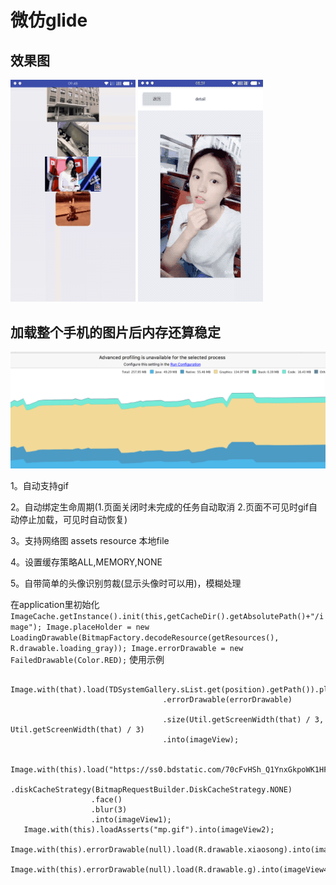 # 微仿glide

## 效果图

<img src="aa.gif" width="200px"/>  <img src="bb.gif" width="200px"/>


## 加载整个手机的图片后内存还算稳定

<img src="neicun.png" width="2120px"/>

 1。自动支持gif
 
 2。自动绑定生命周期(1.页面关闭时未完成的任务自动取消 2.页面不可见时gif自动停止加载，可见时自动恢复)
 
 3。支持网络图 assets resource 本地file
 
 4。设置缓存策略ALL,MEMORY,NONE
 
 5。自带简单的头像识别剪裁(显示头像时可以用)，模糊处理
 

 
 在application里初始化
    ```
        ImageCache.getInstance().init(this,getCacheDir().getAbsolutePath()+"/image");
                Image.placeHolder = new LoadingDrawable(BitmapFactory.decodeResource(getResources(), R.drawable.loading_gray));
                Image.errorDrawable = new FailedDrawable(Color.RED);
    ```
  使用示例
  
  ```
    Image.with(that).load(TDSystemGallery.sList.get(position).getPath()).placeHolder(loadingDrawable)
                                    .errorDrawable(errorDrawable)
                                    
                                    .size(Util.getScreenWidth(that) / 3, Util.getScreenWidth(that) / 3)
                                    .into(imageView);
                                    
    Image.with(this).load("https://ss0.bdstatic.com/70cFvHSh_Q1YnxGkpoWK1HF6hhy/it/u=823222274,759908896&fm=27&gp=0.jpg")
                    .diskCacheStrategy(BitmapRequestBuilder.DiskCacheStrategy.NONE)
                    .face()
                    .blur(3)
                    .into(imageView1);
     Image.with(this).loadAsserts("mp.gif").into(imageView2);
     Image.with(this).errorDrawable(null).load(R.drawable.xiaosong).into(imageView3);
     Image.with(this).errorDrawable(null).load(R.drawable.g).into(imageView4);
  ```
  
    
   